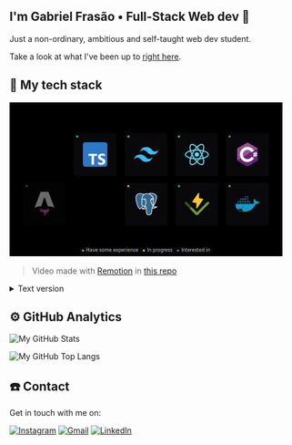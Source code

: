 ## I'm Gabriel Frasão • Full-Stack Web dev :muscle:

Just a non-ordinary, ambitious and self-taught web dev student.

Take a look at what I've been up to [right here](https://github.com/users/gabe-frasz/projects/3/views/1).

## :brain: My tech stack

![My tech stack](./.github/techstack.gif)
> Video made with [Remotion](https://remotion.dev) in [this repo](https://github.com/gabe-frasz/onlytechstacks)

<details>
  <summary>Text version</summary>

  - **Languages**: TypeScript, JavaScript, Go
  - **Frameworks**: React, Next.js, Astro
  - **Tools**: Bun, Tailwind, Vitest, Cypress, Docker 
  - **DB**: PostgreSQL
</details>

## :gear: GitHub Analytics

![My GitHub Stats](https://github-readme-stats.vercel.app/api?username=gabe-frasz&show_icons=true&theme=dark&hide_rank=true&include_all_commits=true)

![My GitHub Top Langs](https://github-readme-stats.vercel.app/api/top-langs/?username=gabe-frasz&layout=compact&langs_count=8&theme=dark)

## :phone: Contact

Get in touch with me on:

[![Instagram](https://img.shields.io/badge/Instagram-E4405F?style=for-the-badge&logo=instagram&logoColor=white)](https://instagram.com/gabe_frasz)
[![Gmail](https://img.shields.io/badge/Gmail-D14836?style=for-the-badge&logo=gmail&logoColor=white)](mailto:gabrielvitor.frasao@gmail.com)
[![LinkedIn](https://img.shields.io/badge/LinkedIn-0077B5?style=for-the-badge&logo=linkedin&logoColor=white)](https://www.linkedin.com/in/gabriel-vs-frasao)
